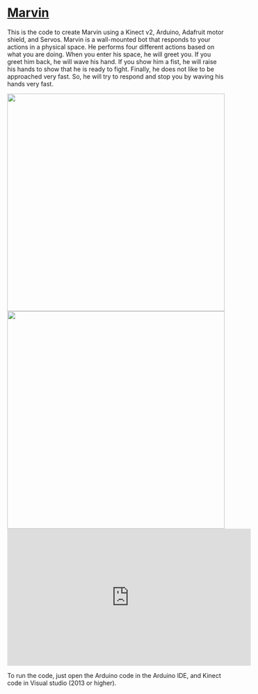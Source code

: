 # [Marvin](http://cmsc838f-s15.wikispaces.com/Marvin)

This is the code to create Marvin using a Kinect v2, Arduino, Adafruit motor shield, and Servos. Marvin is a wall-mounted bot that responds to your actions in a physical space. He performs four different actions based on what you are doing. When you enter his space, he will greet you. If you greet him back, he will wave his hand. If you show him a fist, he will raise his hands to show that he is ready to fight. Finally, he does not like to be approached very fast. So, he will try to respond and stop you by waving his hands very fast. 

<img style="float: left; width: 500px;" src="https://raw.githubusercontent.com/karthikbadam/LightUp-Shoes-PlusPlus/master/ShoesbyDre.png">

<img style="float: left; width: 500px;" src="https://raw.githubusercontent.com/karthikbadam/LightUp-Shoes-PlusPlus/master/lightup_shoe3.png">

<iframe width="560" height="315" src="https://www.youtube.com/embed/yGhQL5ykPs8" frameborder="0" allowfullscreen></iframe>

To run the code, just open the Arduino code in the Arduino IDE, and Kinect code in Visual studio (2013 or higher).

